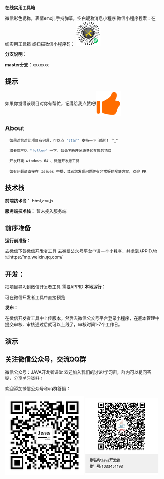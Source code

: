 <b>在线实用工具箱</b>

微信彩色昵称，表情emoji,手持弹幕，空白昵称消息小程序
微信小程序搜索：在线实用工具箱
或扫描微信小程序码：
<img src="https://github.com/leechence/hello-world/blob/master/%E5%BE%AE%E4%BF%A1%E5%9B%BE%E7%89%87_20200812171115.jpg" width="80px" /></p>

**分支说明：**

**master分支**：xxxxxxx

## 提示
<p style="display:flex;align-items:center;">
 如果你觉得该项目对你有帮忙，记得给我点赞吧!<img src="https://github.com/leechence/hello-world/blob/master/zan.png" width="80px" /></p>

## About


```bash
  如果对您对此项目有兴趣，可以点 "Star" 支持一下 谢谢！ ^_^
  
  或者您可以 "follow" 一下，我会不断开源更多的有趣的项目
  
  开发环境 windows 64 、微信开发者工具
  
  如有问题请直接在 Issues 中提，或者您发现问题并有非常好的解决方案，欢迎 PR
```

## 技术栈

**前端技术栈：** html,css,js

**服务端技术栈：** 暂未接入服务端



## 前序准备

**运行前准备：**

   去微信下载微信开发者工具
   去微信公众号平台申请一个小程序，并拿到APPID,地址https://mp.weixin.qq.com/

## 开发：
  把项目导入到微信开发者工具
  需要APPID
**本地运行：**

可在微信开发者工具中直接预览

**发布：**

在微信开发者工具中上传版本，然后去微信公众号平台登录小程序，在版本管理中提交审核，审核通过后就可以上线了，审核时间1-7个工作日。

## 演示


## 关注微信公众号，交流QQ群
微信公众号：JAVA开发者课堂
欢迎加入我们的讨论/学习群，群内可以提问答疑，分享学习资料；

欢迎添加微信公众号和qq群答疑：

![image](https://github.com/leechence/hello-world/blob/master/11111111.jpg)
![image](https://github.com/leechence/hello-world/blob/master/Java%E5%BC%80%E5%8F%91%E8%80%85%E7%BE%A4%E8%81%8A%E4%BA%8C%E7%BB%B4%E7%A0%81.png)



